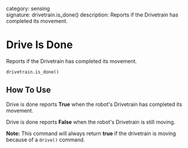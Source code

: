 category: sensing  
signature: drivetrain.is_done()
description: Reports if the Drivetrain has completed its movement.

# Drive Is Done

Reports if the Drivetrain has completed its movement.

```don
drivetrain.is_done()
```

## How To Use

Drive is done reports **True** when the robot's Drivetrain has completed its movement.

Drive is done reports **False** when the robot's Drivetrain is still moving.

**Note:** This command will always return **true** if the drivetrain is moving because of a `drive()` command.
	
<advanced>
</advanced>
